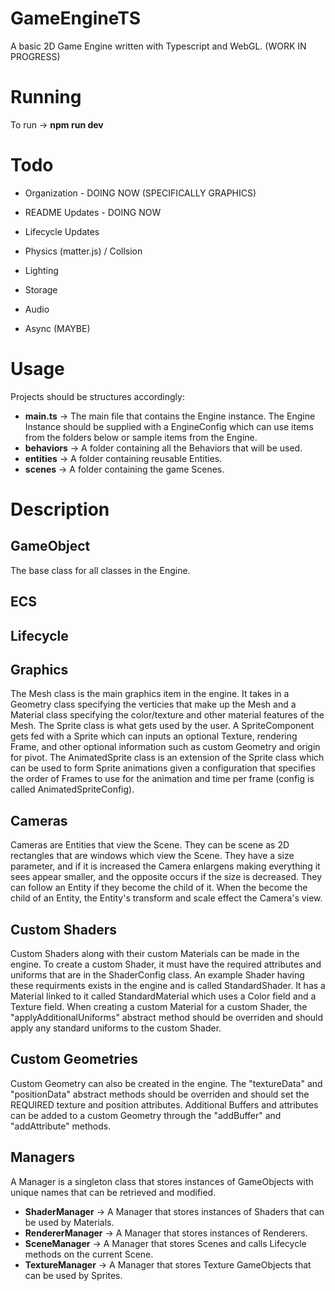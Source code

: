 # GameEngineTS
A basic 2D Game Engine written with Typescript and WebGL. (WORK IN PROGRESS)


# Running
To run -> **npm run dev**


# Todo
- Organization - DOING NOW (SPECIFICALLY GRAPHICS)
- README Updates - DOING NOW

- Lifecycle Updates
- Physics (matter.js) / Collsion
- Lighting
- Storage
- Audio
- Async (MAYBE)


# Usage
Projects should be structures accordingly:

- **main.ts** -> The main file that contains the Engine instance. The Engine Instance should be supplied with a EngineConfig which can use items from the folders below or sample items from the Engine.
- **behaviors** -> A folder containing all the Behaviors that will be used.
- **entities** -> A folder containing reusable Entities.
- **scenes** -> A folder containing the game Scenes.


# Description
## GameObject
The base class for all classes in the Engine.

## ECS

## Lifecycle


## Graphics
The Mesh class is the main graphics item in the engine. It takes in a Geometry class specifying the verticies that make up the Mesh and a Material class specifying the color/texture and other material features of the Mesh. The Sprite class is what gets used by the user. A SpriteComponent gets fed with a Sprite which can inputs an optional Texture, rendering Frame, and other optional information such as custom Geometry and origin for pivot. The AnimatedSprite class is an extension of the Sprite class which can be used to form Sprite animations given a configuration that specifies the order of Frames to use for the animation and time per frame (config is called AnimatedSpriteConfig).

## Cameras
Cameras are Entities that view the Scene. They can be scene as 2D rectangles that are windows which view the Scene. They have a size parameter, and if it is increased the Camera enlargens making everything it sees appear smaller, and the opposite occurs if the size is decreased. They can follow an Entity if they become the child of it. When the become the child of an Entity, the Entity's transform and scale effect the Camera's view. 

## Custom Shaders
Custom Shaders along with their custom Materials can be made in the engine. To create a custom Shader, it must have the required attributes and uniforms that are in the ShaderConfig class. An example Shader having these requirments exists in the engine and is called StandardShader. It has a Material linked to it called StandardMaterial which uses a Color field and a Texture field. When creating a custom Material for a custom Shader, the "applyAdditionalUniforms" abstract method should be overriden and should apply any standard uniforms to the custom Shader.

## Custom Geometries
Custom Geometry can also be created in the engine. The "textureData" and "positionData" abstract methods should be overriden and should set the REQUIRED texture and position attributes. Additional Buffers and attributes can be added to a custom Geometry through the "addBuffer" and "addAttribute" methods.

## Managers
A Manager is a singleton class that stores instances of GameObjects with unique names that can be retrieved and modified.
- **ShaderManager** -> A Manager that stores instances of Shaders that can be used by Materials.
- **RendererManager** -> A Manager that stores instances of Renderers.
- **SceneManager** -> A Manager that stores Scenes and calls Lifecycle methods on the current Scene.
- **TextureManager** -> A Manager that stores Texture GameObjects that can be used by Sprites.

